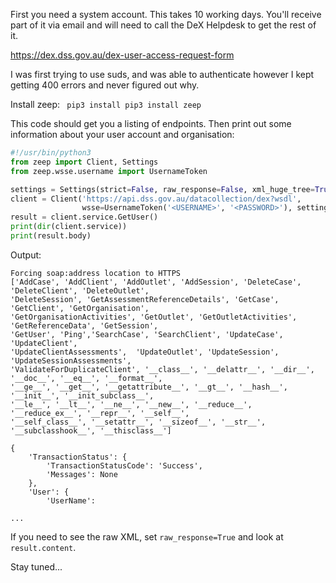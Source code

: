 First you need a system account. This takes 10 working days. You'll receive part of it via email and will need to call the DeX Helpdesk to get the rest of it.

https://dex.dss.gov.au/dex-user-access-request-form

I was first trying to use suds, and was able to authenticate however I kept getting 400 errors and never figured out why.

Install zeep:
``` pip3 install pip3 install zeep```

This code should get you a listing of endpoints. Then print out some information about your user account and organisation:
```python
#!/usr/bin/python3
from zeep import Client, Settings
from zeep.wsse.username import UsernameToken

settings = Settings(strict=False, raw_response=False, xml_huge_tree=True)
client = Client('https://api.dss.gov.au/datacollection/dex?wsdl',
                wsse=UsernameToken('<USERNAME>', '<PASSWORD>'), settings=settings)
result = client.service.GetUser()
print(dir(client.service))
print(result.body)
```

Output:
```
Forcing soap:address location to HTTPS
['AddCase', 'AddClient', 'AddOutlet', 'AddSession', 'DeleteCase', 'DeleteClient', 'DeleteOutlet',
'DeleteSession', 'GetAssessmentReferenceDetails', 'GetCase', 'GetClient', 'GetOrganisation', 
'GetOrganisationActivities', 'GetOutlet', 'GetOutletActivities', 'GetReferenceData', 'GetSession', 
'GetUser', 'Ping','SearchCase', 'SearchClient', 'UpdateCase', 'UpdateClient', 
'UpdateClientAssessments',  'UpdateOutlet', 'UpdateSession', 'UpdateSessionAssessments', 
'ValidateForDuplicateClient', '__class__', '__delattr__', '__dir__', '__doc__', '__eq__', '__format__',
'__ge__', '__get__', '__getattribute__', '__gt__', '__hash__', '__init__', '__init_subclass__',
'__le__', '__lt__', '__ne__', '__new__', '__reduce__', '__reduce_ex__', '__repr__', '__self__', 
'__self_class__', '__setattr__', '__sizeof__', '__str__', '__subclasshook__', '__thisclass__']

{
    'TransactionStatus': {
        'TransactionStatusCode': 'Success',
        'Messages': None
    },
    'User': {
        'UserName': 
        
...

```

If you need to see the raw XML, set `raw_response=True` and look at `result.content`.


Stay tuned...
